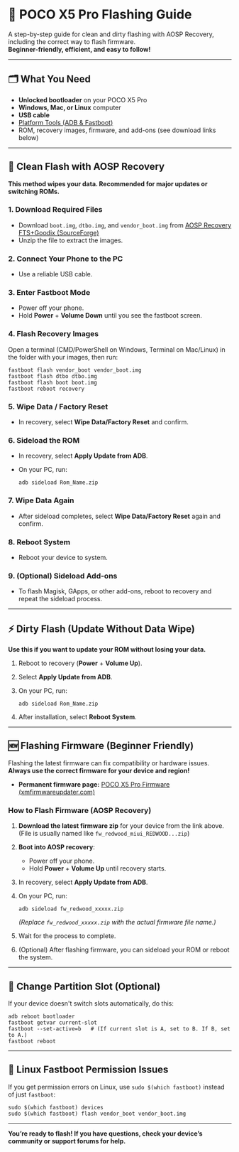 # 📱 POCO X5 Pro Flashing Guide

A step-by-step guide for clean and dirty flashing with AOSP Recovery, including the correct way to flash firmware.  
**Beginner-friendly, efficient, and easy to follow!**

---

## 🗂️ What You Need

- **Unlocked bootloader** on your POCO X5 Pro  
- **Windows, Mac, or Linux** computer  
- **USB cable**  
- [Platform Tools (ADB & Fastboot)](https://developer.android.com/tools/releases/platform-tools)  
- ROM, recovery images, firmware, and add-ons (see download links below)

---

## 🚀 Clean Flash with AOSP Recovery

**This method wipes your data. Recommended for major updates or switching ROMs.**

### 1. Download Required Files

- Download `boot.img`, `dtbo.img`, and `vendor_boot.img` from [AOSP Recovery FTS+Goodix (SourceForge)](https://sourceforge.net/projects/poco-x5-pro-roms/files/Aosp_Recovery_Fts%2BGoodix/)
- Unzip the file to extract the images.

### 2. Connect Your Phone to the PC

- Use a reliable USB cable.

### 3. Enter Fastboot Mode

- Power off your phone.
- Hold **Power** + **Volume Down** until you see the fastboot screen.

### 4. Flash Recovery Images

Open a terminal (CMD/PowerShell on Windows, Terminal on Mac/Linux) in the folder with your images, then run:

```
fastboot flash vendor_boot vendor_boot.img
fastboot flash dtbo dtbo.img
fastboot flash boot boot.img
fastboot reboot recovery
```

### 5. Wipe Data / Factory Reset

- In recovery, select **Wipe Data/Factory Reset** and confirm.

### 6. Sideload the ROM

- In recovery, select **Apply Update from ADB**.
- On your PC, run:

    ```
    adb sideload Rom_Name.zip
    ```

### 7. Wipe Data Again

- After sideload completes, select **Wipe Data/Factory Reset** again and confirm.

### 8. Reboot System

- Reboot your device to system.

### 9. (Optional) Sideload Add-ons

- To flash Magisk, GApps, or other add-ons, reboot to recovery and repeat the sideload process.

---

## ⚡ Dirty Flash (Update Without Data Wipe)

**Use this if you want to update your ROM without losing your data.**

1. Reboot to recovery (**Power** + **Volume Up**).
2. Select **Apply Update from ADB**.
3. On your PC, run:

    ```
    adb sideload Rom_Name.zip
    ```

4. After installation, select **Reboot System**.

---

## 🆕 Flashing Firmware (Beginner Friendly)

Flashing the latest firmware can fix compatibility or hardware issues.  
**Always use the correct firmware for your device and region!**

- **Permanent firmware page:** [POCO X5 Pro Firmware (xmfirmwareupdater.com)](https://xmfirmwareupdater.com/firmware/redwood/)

### How to Flash Firmware (AOSP Recovery)

1. **Download the latest firmware zip** for your device from the link above.  
   (File is usually named like `fw_redwood_miui_REDWOOD...zip`)
2. **Boot into AOSP recovery**:
    - Power off your phone.
    - Hold **Power** + **Volume Up** until recovery starts.
3. In recovery, select **Apply Update from ADB**.
4. On your PC, run:

    ```
    adb sideload fw_redwood_xxxxx.zip
    ```

   *(Replace `fw_redwood_xxxxx.zip` with the actual firmware file name.)*

5. Wait for the process to complete.
6. (Optional) After flashing firmware, you can sideload your ROM or reboot the system.

---

## 🔄 Change Partition Slot (Optional)

If your device doesn't switch slots automatically, do this:

```
adb reboot bootloader
fastboot getvar current-slot
fastboot --set-active=b   # (If current slot is A, set to B. If B, set to A.)
fastboot reboot
```

---

## 🐧 Linux Fastboot Permission Issues

If you get permission errors on Linux, use `sudo $(which fastboot)` instead of just `fastboot`:

```
sudo $(which fastboot) devices
sudo $(which fastboot) flash vendor_boot vendor_boot.img
```

---
**You’re ready to flash! If you have questions, check your device’s community or support forums for help.**
